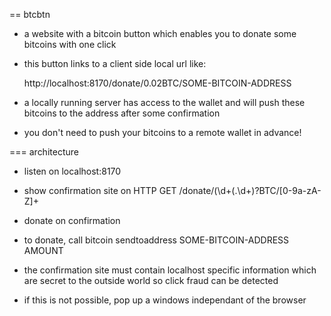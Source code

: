 == btcbtn

* a website with a bitcoin button which enables you to donate some bitcoins
  with one click
* this button links to a client side local url like:

    http://localhost:8170/donate/0.02BTC/SOME-BITCOIN-ADDRESS

* a locally running server has access to the wallet and will push these bitcoins
  to the address after some confirmation
* you don't need to push your bitcoins to a remote wallet in advance!

=== architecture

* listen on localhost:8170
* show confirmation site on HTTP GET /donate/(\d+(.\d+)?BTC/[0-9a-zA-Z]+
* donate on confirmation
* to donate, call bitcoin sendtoaddress SOME-BITCOIN-ADDRESS AMOUNT

* the confirmation site must contain localhost specific information which are
  secret to the outside world so click fraud can be detected
* if this is not possible, pop up a windows independant of the browser

